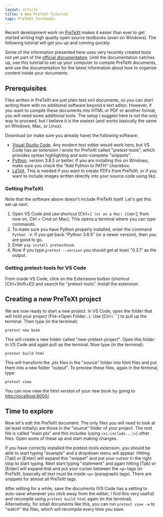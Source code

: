 ```yaml
---
layout: article
title: A New PreTeXt Tutorial
tags: PreTeXt textbooks
---
```


Recent development work on [PreTeXt](https://pretextbook.org/) makes it easier than ever to get started writing high quality open source textbooks (even on Windows).  The following tutorial will get you up and running quickly.  

Some of the information presented here uses very recently created tools not yet part of the [official documentation](https://pretextbook.org/doc/guide/html/guide-toc.html).  Until the documentation catches up, use this tutorial to set up your computer to compile PreTeXt documents, and use the documentation for the latest information about how to organize content inside your documents.

<!--more-->


## Prerequisites

Files written in PreTeXt are just plain text xml documents, so you can start writing them with no additional software beyond a text editor.  However, if you want to compile these documents into HTML or PDF or another format, you will need some additional tools.  The setup I suggest here is not the only way to proceed, but I believe it is the easiest (and works basically the same on Windows, Mac, or Linux).

Download (or make sure you already have) the following software:

* [Visual Studio Code](https://code.visualstudio.com/).  Any modern text editor would work here, but VS Code has an extension I wrote for PreTeXt called "pretext-tools", which provides syntax highlighting and auto-complete "snippets".
* [Python](https://www.python.org/downloads/), version 3.8.5 or better.  If you are installing this on Windows, make sure you check the "Add Python to PATH" checkbox.
* [LaTeX](https://www.latex-project.org/get/).  This is needed if you want to create PDFs from PreTeXt, or if you want to include images written directly into your source code using tikz.

### Getting PreTeXt

Note that the software above doesn't include PreTeXt itself.  Let's get this set up next.

1. Open VS Code and use shortcut [Ctrl+```] (or on a Mac: [Cmd+```]; from now on, Ctrl = Cmd on Mac).  This opens a terminal where you can type commands.
2. To make sure you have Python properly installed, enter the command `Python -V`.  If you get back "Python 3.8.5" (or a newer version), then you are good to go.
3. Enter `pip install pretextbook`.  
4. Now if you type `pretext --version` you should get at least "0.3.1" as the output. 

### Getting pretext-tools for VS Code

From inside VS Code, click on the Extensions button (shortcut [Ctrl+Shift+X]) and search for "pretext-tools".  Install the extension.

## Creating a new PreTeXt project

We are now ready to start a new project.  In VS Code, open the folder that will hold your project (File->Open Folder...).  Use [Ctrl+```] to pull up the terminal.  Then type (in the terminal): 

    pretext new book

This will create a new folder called "new-pretext-project".  Open this folder in VS Code and again pull up the terminal.  Now type (in the terminal):

    pretext build html

This will transform the .ptx files in the "source" folder into html files and put them into a new folder "output".  To preview these files, again in the terminal, type:

    pretext view

You can now view the html version of your new book by going to [http://localhost:8000/](http://localhost:8000/). 

## Time to explore

Now let's edit the PreTeXt document.  The only files you will need to look at (at least initially) are those in the "source" folder of your project.  The root file is called "main.ptx" and this includes (using `<xi:include...\>`) other files.  Open some of these up and start making changes.  

If you have correctly installed the pretext-tools extension, you should be able to start typing "example" and a dropdown menu will appear.  Hitting [Tab] or [Enter] will expand this "snippet" and put your cursor in the right stop to start typing.  Next start typing "statement" and again hitting [Tab] or [Enter] will expand that and put your curser between the `<p>` tags (in PreTeXt, basically all text must be inside `<p>` (paragraph) tags).  There are snippets for almost all PreTeXt tags.  

After editing for a while, save the documents (VS Code has a setting to auto-save whenever you click away from the editor; I find this very useful) and recompile using `pretext build html` again (in the terminal).  Alternatively, for small documents like this, you can run `pretext view -w` to "watch" the files, which will recompile every time you save.
